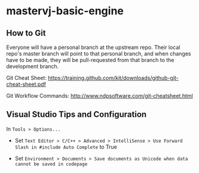 # mastervj-basic-engine

## How to Git

Everyone will have a personal branch at the upstream repo. Their local repo's master
branch will point to that personal branch, and when changes have to be made, they will
be pull-requested from that branch to the development branch.

Git Cheat Sheet: https://training.github.com/kit/downloads/github-git-cheat-sheet.pdf

Git Workflow Commands: http://www.ndpsoftware.com/git-cheatsheet.html


## Visual Studio Tips and Configuration

In `Tools > Options...`

- Set `Text Editor > C/C++ > Advanced > IntelliSense > Use Forward Slash in #include Auto Complete`
to True

- Set `Environment > Documents > Save documents as Unicode when data cannot be saved in codepage`
